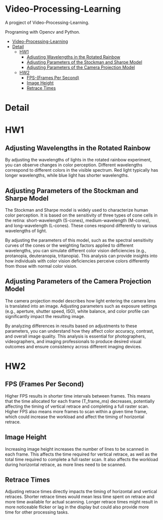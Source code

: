 # Video-Processing-Learning
A progject of Video-Processing-Learning. 

Programing with Opencv and Python. 

- [Video-Processing-Learning](#video-processing-learning)
- [Detail](#detail)
    - [HW1](#hw1)
        - [Adjusting Wavelengths in the Rotated Rainbow](#adjusting-wavelengths-in-the-rotated-rainbow)
        - [Adjusting Parameters of the Stockman and Sharpe Model](#adjusting-parameters-of-the-stockman-and-sharpe-model)
        - [Adjusting Parameters of the Camera Projection Model](#adjusting-parameters-of-the-camera-projection-model)
    - [HW2](#hw2)
        - [FPS-(Frames Per Second)](#fps-frames-per-second)
        - [Image Height](#image-height)
        - [Retrace Times](#retrace-times)
#    Detail
#    HW1
##    Adjusting Wavelengths in the Rotated Rainbow

By adjusting the wavelengths of lights in the rotated rainbow experiment, you can observe changes in color perception. Different wavelengths correspond to different colors in the visible spectrum. Red light typically has longer wavelengths, while blue light has shorter wavelengths.

##    Adjusting Parameters of the Stockman and Sharpe Model

The Stockman and Sharpe model is widely used to characterize human color perception. It is based on the sensitivity of three types of cone cells in the retina: short-wavelength (S-cones), medium-wavelength (M-cones), and long-wavelength (L-cones). These cones respond differently to various wavelengths of light.

By adjusting the parameters of this model, such as the spectral sensitivity curves of the cones or the weighting factors applied to different wavelengths, you can simulate different color vision deficiencies (e.g., protanopia, deuteranopia, tritanopia). This analysis can provide insights into how individuals with color vision deficiencies perceive colors differently from those with normal color vision.

##    Adjusting Parameters of the Camera Projection Model
The camera projection model describes how light entering the camera lens is translated into an image. Adjusting parameters such as exposure settings (e.g., aperture, shutter speed, ISO), white balance, and color profile can significantly impact the resulting image.

By analyzing differences in results based on adjustments to these parameters, you can understand how they affect color accuracy, contrast, and overall image quality. This analysis is essential for photographers, videographers, and imaging professionals to produce desired visual outcomes and ensure consistency across different imaging devices.
#    HW2
##    FPS (Frames Per Second)
Higher FPS results in shorter time intervals between frames. This means that the time allocated for each frame (T_frame_ms) decreases, potentially affecting the timing of vertical retrace and completing a full raster scan.
Higher FPS also means more frames to scan within a given time frame, which could increase the workload and affect the timing of horizontal retrace.

##    Image Height
Increasing image height increases the number of lines to be scanned in each frame. This affects the time required for vertical retrace, as well as the total time required to complete a full raster scan.
It also affects the workload during horizontal retrace, as more lines need to be scanned.

##    Retrace Times
Adjusting retrace times directly impacts the timing of horizontal and vertical retraces. Shorter retrace times would mean less time spent on retrace and more time available for actual scanning.
Longer retrace times might result in more noticeable flicker or lag in the display but could also provide more time for other processing tasks.
